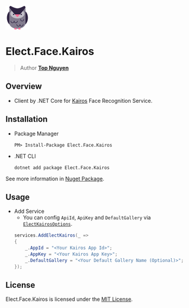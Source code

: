 ﻿![Logo](../../../Logo.png)
# Elect.Face.Kairos
> Author [**Top Nguyen**](http://topnguyen.com)

## Overview
 - Client by .NET Core for [Kairos](https://kairos.com) Face Recognition Service.

## Installation
 - Package Manager
    ```
    PM> Install-Package Elect.Face.Kairos
    ```

 - .NET CLI
    ```
    dotnet add package Elect.Face.Kairos
    ```

See more information in [Nuget Package](https://www.nuget.org/packages/Elect.Face.Kairos/).

## Usage
 - Add Service
    + You can config `ApiId`, `ApiKey` and `DefaultGallery` via [`ElectKairosOptions`](Models/ElectKairosOptions.cs).
    ```c#
    services.AddElectKairos(_ =>
    {
        _.AppId = "<Your Kairos App Id>";
        _.AppKey = "<Your Kairos App Key>";
        _.DefaultGallery = "<Your Default Gallery Name (Optional)>";
    });
    ```
    
## License
Elect.Face.Kairos is licensed under the [MIT License](../../../LICENSE).